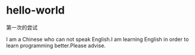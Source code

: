 # hello-world
第一次的尝试

I am a Chinese who can not speak English.I am learning English in order to learn programming better.Please advise.
